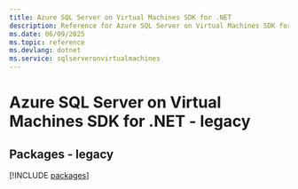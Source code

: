 ```yaml
---
title: Azure SQL Server on Virtual Machines SDK for .NET
description: Reference for Azure SQL Server on Virtual Machines SDK for .NET
ms.date: 06/09/2025
ms.topic: reference
ms.devlang: dotnet
ms.service: sqlserveronvirtualmachines
---
```

# Azure SQL Server on Virtual Machines SDK for .NET - legacy
## Packages - legacy
[!INCLUDE [packages](sql-server-on-virtual-machines-index.md)]